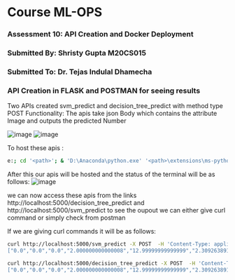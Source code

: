 # Course ML-OPS
### Assessment 10: API Creation and Docker Deployment
### Submitted By: Shristy Gupta M20CS015
### Submitted To: Dr. Tejas Indulal Dhamecha


### API Creation in FLASK and POSTMAN for seeing results
Two APIs created svm_predict and decision_tree_predict with method type POST
Functionality: The apis take json Body which contains the attribute Image and outputs the predicted Number

![image](https://user-images.githubusercontent.com/26459890/143763613-7e75245d-9226-4277-adc8-4844e2e0e9ca.png)
![image](https://user-images.githubusercontent.com/26459890/143763621-96e0aad9-ab77-4305-b649-c6ba84b9ea42.png)

To host these apis :
``` sh
e:; cd '<path>'; & 'D:\Anaconda\python.exe' '<path>\extensions\ms-python.python-2021.11.1422169775\pythonFiles\lib\python\debugpy\launcher' '62702' '--' '-m' 'flask' 'run' '--no-debugger'
```
After this our apis will be hosted and the status of the terminal will be as follows:
![image](https://user-images.githubusercontent.com/26459890/143763726-16affda2-603e-4d2d-bdf8-32304450d79e.png)

we can now access these apis from the links http://localhost:5000/decision_tree_predict and http://localhost:5000/svm_predict
to see the oupout we can either give curl command or simply check from postman

If we are giving curl commands it will be as follows:
``` sh
curl http://localhost:5000/svm_predict -X POST  -H 'Content-Type: application/json' -d '{"image":
["0.0","0.0","0.0","2.000000000000008","12.99999999999999","2.3092638912203262e-14","0.0","0.0","0.0","0.0","0.0","7.99999999999998","14.999999999999988","2.664535259100375e-14","0.0","0.0","0.0","0.0","4.9999999999999885","15.999999999999975","5.000000000000027","2.0000000000000027","3.552713678800496e-15","0.0","0.0","0.0","14.999999999999975","12.000000000000007","1.0000000000000182","15.999999999999961","4.000000000000018","7.1054273576009955e-15","3.5527136788004978e-15","3.9999999999999925","15.999999999999984","2.0000000000000275","8.999999999999984","15.999999999999988","8.00000000000001","1.4210854715201997e-14","3.1554436208840472e-30","3.5527136788004974e-15","9.999999999999995","13.999999999999986","15.99999999999999","16.0","4.000000000000025","7.105427357601008e-15","0.0","0.0","0.0","0.0","12.999999999999982","8.000000000000009","1.4210854715202004e-14","0.0","0.0","0.0","0.0","0.0","12.999999999999982","6.000000000000012","1.0658141036401503e-14","0.0"]}'
```

``` sh
curl http://localhost:5000/decision_tree_predict -X POST  -H 'Content-Type: application/json' -d '{"image":
["0.0","0.0","0.0","2.000000000000008","12.99999999999999","2.3092638912203262e-14","0.0","0.0","0.0","0.0","0.0","7.99999999999998","14.999999999999988","2.664535259100375e-14","0.0","0.0","0.0","0.0","4.9999999999999885","15.999999999999975","5.000000000000027","2.0000000000000027","3.552713678800496e-15","0.0","0.0","0.0","14.999999999999975","12.000000000000007","1.0000000000000182","15.999999999999961","4.000000000000018","7.1054273576009955e-15","3.5527136788004978e-15","3.9999999999999925","15.999999999999984","2.0000000000000275","8.999999999999984","15.999999999999988","8.00000000000001","1.4210854715201997e-14","3.1554436208840472e-30","3.5527136788004974e-15","9.999999999999995","13.999999999999986","15.99999999999999","16.0","4.000000000000025","7.105427357601008e-15","0.0","0.0","0.0","0.0","12.999999999999982","8.000000000000009","1.4210854715202004e-14","0.0","0.0","0.0","0.0","0.0","12.999999999999982","6.000000000000012","1.0658141036401503e-14","0.0"]}'
```





